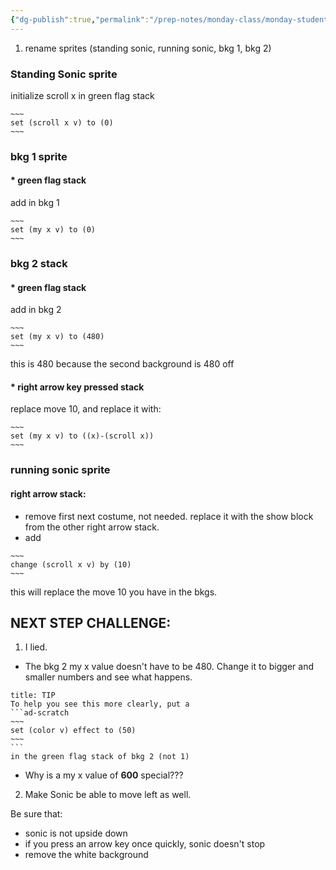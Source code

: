 ```yaml
---
{"dg-publish":true,"permalink":"/prep-notes/monday-class/monday-student-h/","dgHomeLink":true,"dgPassFrontmatter":false}
---
```



1. rename sprites (standing sonic, running sonic, bkg 1, bkg 2)

### Standing Sonic sprite
initialize scroll x in green flag stack
```ad-scratch
~~~
set (scroll x v) to (0)
~~~
``` 



### bkg 1 sprite
#### * green flag stack
add  in bkg 1

```ad-scratch
~~~
set (my x v) to (0)
~~~
``` 

### bkg 2 stack
#### * green flag stack
add  in bkg 2

```ad-scratch
~~~
set (my x v) to (480)
~~~
``` 
this is 480 because the second background is 480 off

#### * right arrow key pressed stack

replace move 10, and replace it with:

```ad-scratch
~~~
set (my x v) to ((x)-(scroll x))
~~~
```




### running sonic sprite

#### right arrow stack:

* remove first next costume, not needed. replace it with the show block from the other right arrow stack. 
* add 
```ad-scratch
~~~
change (scroll x v) by (10) 
~~~
``` 

this will replace the move 10 you have in the bkgs.

## NEXT STEP CHALLENGE:

1. I lied. 

* The bkg 2 my x value doesn't have to be 480. Change it to bigger and smaller numbers and see what happens.
````ad-tip
title: TIP
To help you see this more clearly, put a 
```ad-scratch
~~~
set (color v) effect to (50)
~~~
```
in the green flag stack of bkg 2 (not 1)

````

* Why is a my x value of **600** special???

2. Make Sonic be able to move left as well.

Be sure that:
* sonic is not upside down
* if you press an arrow key once quickly, sonic doesn't stop
* remove the white background



